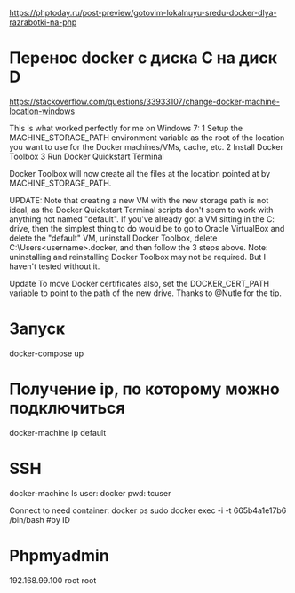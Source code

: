 https://phptoday.ru/post-preview/gotovim-lokalnuyu-sredu-docker-dlya-razrabotki-na-php

# Перенос docker с диска C на диск D
https://stackoverflow.com/questions/33933107/change-docker-machine-location-windows

This is what worked perfectly for me on Windows 7:
1 Setup the MACHINE_STORAGE_PATH environment variable as the root of the location you want to use for the Docker machines/VMs, cache, etc.
2 Install Docker Toolbox
3 Run Docker Quickstart Terminal

Docker Toolbox will now create all the files at the location pointed at by MACHINE_STORAGE_PATH.

UPDATE:
Note that creating a new VM with the new storage path is not ideal, as the Docker Quickstart Terminal scripts don't seem to work with anything not named "default".
If you've already got a VM sitting in the C: drive, then the simplest thing to do would be to go to Oracle VirtualBox and delete the "default" VM, uninstall Docker Toolbox, delete C:\Users\<username>.docker\, and then follow the 3 steps above.
Note: uninstalling and reinstalling Docker Toolbox may not be required. But I haven't tested without it.

Update
To move Docker certificates also, set the DOCKER_CERT_PATH variable to point to the path of the new drive. Thanks to @Nutle for the tip.


# Запуск
docker-compose up

# Получение ip, по которому можно подключиться
docker-machine ip default

# SSH
docker-machine ls
user: docker
pwd: tcuser

Connect to need container:
docker ps
sudo docker exec -i -t 665b4a1e17b6 /bin/bash #by ID

# Phpmyadmin
192.168.99.100
root
root


